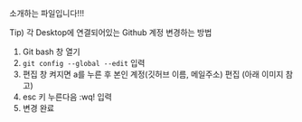소개하는 파일입니다!!!


Tip) 각 Desktop에 연결되어있는 Github 계정 변경하는 방법
1. Git bash 창 열기
2. `git config --global --edit` 입력
3. 편집 창 켜지면 a를 누른 후 본인 계정(깃허브 이름, 메일주소) 편집 (아래 이미지 참고)
4. esc 키 누른다음 :wq! 입력
5. 변경 완료
